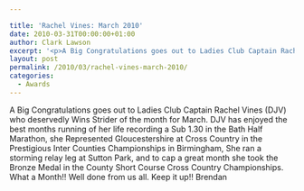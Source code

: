 ```yaml
---

title: 'Rachel Vines: March 2010'
date: 2010-03-31T00:00:00+01:00
author: Clark Lawson
excerpt: '<p>A Big Congratulations goes out to Ladies Club Captain Rachel Vines (DJV) who deservedly Wins Strider of the month for March. DJV has enjoyed the best months running of her life recording a Sub 1.30 in the Bath Half Marathon, she Represented Gloucestershire at Cross Country in the Prestigious Inter Counties Championships in Birmingham, She ran a storming relay leg at Sutton Park, and to cap a great month she took the Bronze Medal in the County Short Course Cross Country Championships. What a Month!! Well done from us all. Keep it up!! Brendan</p>'
layout: post
permalink: /2010/03/rachel-vines-march-2010/
categories:
  - Awards
---
```

</p> 

A Big Congratulations goes out to Ladies Club Captain Rachel Vines (DJV) who deservedly Wins Strider of the month for March. DJV has enjoyed the best months running of her life recording a Sub 1.30 in the Bath Half Marathon, she Represented Gloucestershire at Cross Country in the Prestigious Inter Counties Championships in Birmingham, She ran a storming relay leg at Sutton Park, and to cap a great month she took the Bronze Medal in the County Short Course Cross Country Championships. What a Month!! Well done from us all. Keep it up!! Brendan